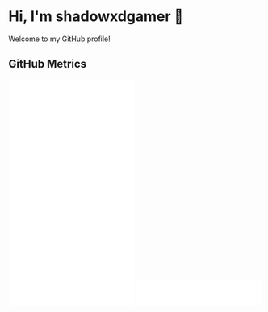 # Hi, I'm shadowxdgamer 👋

Welcome to my GitHub profile!

## GitHub Metrics

<!-- Display the metrics.svg file -->
<p align="center">
  <img width="49%" src="metrics.svg" alt="GitHub Metrics">
  <img width="49%" src="codingStreak.svg" alt="Coding Streak Metrics">
</p>
